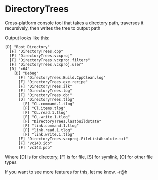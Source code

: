 # DirectoryTrees
Cross-platform console tool that takes a directory path, traverses it recursively, then writes the tree to output path

Output looks like this:
```
[D] "Root_Directory"
  [F] "DirectoryTrees.cpp"
  [F] "DirectoryTrees.vcxproj"
  [F] "DirectoryTrees.vcxproj.filters"
  [F] "DirectoryTrees.vcxproj.user"
  [D] "x64"
    [D] "Debug"
      [F] "DirectoryTrees.Build.CppClean.log"
      [F] "DirectoryTrees.exe.recipe"
      [F] "DirectoryTrees.ilk"
      [F] "DirectoryTrees.log"
      [F] "DirectoryTrees.obj"
      [D] "DirectoryTrees.tlog"
        [F] "CL.command.1.tlog"
        [F] "Cl.items.tlog"
        [F] "CL.read.1.tlog"
        [F] "CL.write.1.tlog"
        [F] "DirectoryTrees.lastbuildstate"
        [F] "link.command.1.tlog"
        [F] "link.read.1.tlog"
        [F] "link.write.1.tlog"
      [F] "DirectoryTrees.vcxproj.FileListAbsolute.txt"
      [F] "vc143.idb"
      [F] "vc143.pdb"
```

Where [D] is for directory, [F] is for file, [S] for symlink, [O] for other file types

If you want to see more features for this, let me know. -$t@$h
